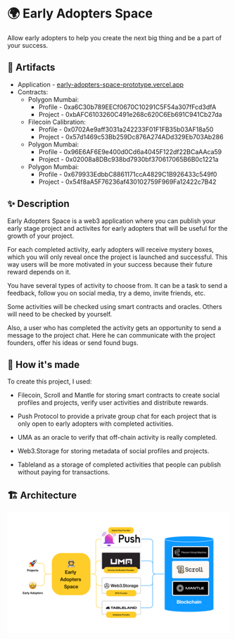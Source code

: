 # 🌍 Early Adopters Space

Allow early adopters to help you create the next big thing and be a part of your success.

## 🔗 Artifacts

- Application - [early-adopters-space-prototype.vercel.app](https://early-adopters-space-prototype.vercel.app/)
- Contracts:
  - Polygon Mumbai:
    - Profile - 0xa6C30b789EECf0670C10291C5F54a307fFcd3dfA
    - Project - 0xbAFC6103260C491e268c620C6Eb691C941Cb27da
  - Filecoin Calibration:
    - Profile - 0x0702Ae9aff3031a242233F01F1FB35b03AF18a50
    - Project - 0x57d1469c53Bb259Dc876A274ADd329Eb703Ab286
  - Polygon Mumbai:
    - Profile - 0x96E6AF6E9e400d0Cd6a4045F122df22BCaAAca59
    - Project - 0x02008a8DBc938bd7930bf370617065B6B0c1221a
  - Polygon Mumbai:
    - Profile - 0x679933EdbbC8861171ccA4829C1B926433c549f0
    - Project - 0x54f8aA5F76236af430102759F969Fa12422c7B42

## ✨ Description

Early Adopters Space is a web3 application where you can publish your early stage project and activites for early adopters that will be useful for the growth of your project.

For each completed activity, early adopters will receive mystery boxes, which you will only reveal once the project is launched and successful. This way users will be more motivated in your success because their future reward depends on it.

You have several types of activity to choose from. It can be a task to send a feedback, follow you on social media, try a demo, invite friends, etc.

Some activities will be checked using smart contracts and oracles. Others will need to be checked by yourself.

Also, a user who has completed the activity gets an opportunity to send a message to the project chat. Here he can communicate with the project founders, offer his ideas or send found bugs.

## 🔨 How it's made

To create this project, I used:

- Filecoin, Scroll and Mantle for storing smart contracts to create social profiles and projects, verify user activities and distribute rewards.

- Push Protocol to provide a private group chat for each project that is only open to early adopters with completed activities.

- UMA as an oracle to verify that off-chain activity is really completed.

- Web3.Storage for storing metadata of social profiles and projects.

- Tableland as a storage of completed activities that people can publish without paying for transactions.

## 🏗️ Architecture

![Architecture](/architecture.png)
